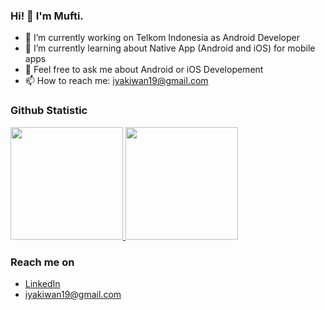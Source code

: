 ### Hi! 👋 I'm Mufti.

- 🔭 I’m currently working on Telkom Indonesia as Android Developer
- 🌱 I’m currently learning about Native App (Android and iOS) for mobile apps
- 💬 Feel free to ask me about Android or iOS Developement
- 📫 How to reach me: iyakiwan19@gmail.com
  
### Github Statistic
<p align="left">
<a href="https://github.com/iyakiwan">
  <img height="180em" src="https://github-readme-stats-eight-theta.vercel.app/api?username=iyakiwan&show_icons=true&theme=algolia&include_all_commits=true&count_private=true"/>
  <img height="180em" src="https://github-readme-stats-eight-theta.vercel.app/api/top-langs/?username=iyakiwan&layout=compact&langs_count=8&theme=algolia"/>
</a>
</p>

### Reach me on
- <a href="https://www.linkedin.com/in/mufti-alie-satriawan/">LinkedIn</a>
- iyakiwan19@gmail.com
<!--
**iyakiwan/iyakiwan** is a ✨ _special_ ✨ repository because its `README.md` (this file) appears on your GitHub profile.

Here are some ideas to get you started:

- 🔭 I’m currently working on ...
- 🌱 I’m currently learning ...
- 👯 I’m looking to collaborate on ...
- 🤔 I’m looking for help with ...
- 💬 Ask me about ...
- 📫 How to reach me: ...
- 😄 Pronouns: ...
- ⚡ Fun fact: ...
-->
